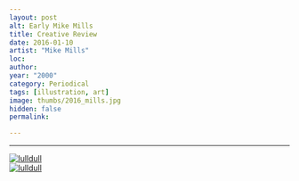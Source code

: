 ```yaml
---
layout: post
alt: Early Mike Mills
title: Creative Review
date: 2016-01-10
artist: "Mike Mills"
loc: 
author: 
year: "2000"
category: Periodical
tags: [illustration, art]
image: thumbs/2016_mills.jpg
hidden: false
permalink:

---
```






---


<div class="post_image">
	<a href="{{ site.baseurl }}/images/posts/2016_mills/001.jpg" target="_blank">
	<img src="{{ site.baseurl }}/images/posts/2016_mills/001.jpg" alt="lulldull"></a>
</div>

<div class="post_image">
	<a href="{{ site.baseurl }}/images/posts/2016_mills/002.jpg" target="_blank">
	<img src="{{ site.baseurl }}/images/posts/2016_mills/002.jpg" alt="lulldull"></a>
</div>